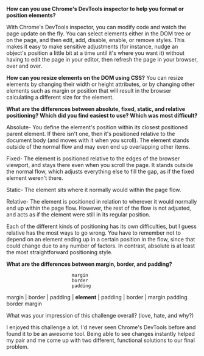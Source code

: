 **How can you use Chrome's DevTools inspector to help you format or position elements?**

With Chrome's DevTools inspector, you can modify code and watch the page update on the fly. You can select elements either in the DOM tree or on the page, and then edit, add, disable, enable, or remove styles. This makes it easy to make sensitive adjustments (for instance, nudge an object's position a little bit at a time until it's where you want it) without having to edit the page in your editor, then refresh the page in your browser, over and over.

**How can you resize elements on the DOM using CSS?**
You can resize elements by changing their width or height attributes, or by changing other elements such as margin or position that will result in the browser calculating a different size for the element.


**What are the differences between absolute, fixed, static, and relative positioning? Which did you find easiest to use? Which was most difficult?**

Absolute- You define the element's position within its closest positioned parent element. If there isn't one, then it's positioned relative to the document body (and moves with it when you scroll). The element stands outside of the normal flow and may even end up overlapping other items.

Fixed- The element is positioned relative to the edges of the browser viewport, and stays there even when you scroll the page. It stands outside the normal flow, which adjusts everything else to fill the gap, as if the fixed element weren't there.

Static- The element sits where it normally would within the page flow.

Relative- The element is positioned in relation to wherever it would normally end up within the page flow. However, the rest of the flow is not adjusted, and acts as if the element were still in its regular position.

Each of the different kinds of positioning has its own difficulties, but I guess relative has the most ways to go wrong. You have to remember not to depend on an element ending up in a certain position in the flow, since that could change due to any number of factors. In contrast, absolute is at least the most straightforward positioning style.

**What are the differences between margin, border, and padding?**

                            margin
                            border
                            padding
margin | border | padding | **element** | padding | border | margin
                            padding
                            border
                            margin

What was your impression of this challenge overall? (love, hate, and why?)

I enjoyed this challenge a lot. I'd never seen Chrome's DevTools before and found it to be an awesome tool. Being able to see changes instantly helped my pair and me come up with two different, functional solutions to our final problem.